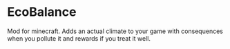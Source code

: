 # EcoBalance
Mod for minecraft. Adds an actual climate to your game with consequences when you pollute it and rewards if you treat it well.
